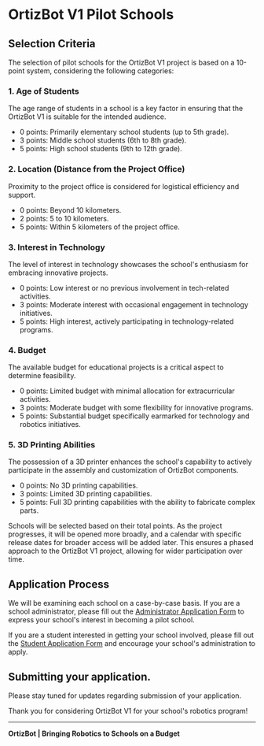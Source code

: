 # OrtizBot V1 Pilot Schools

## Selection Criteria

The selection of pilot schools for the OrtizBot V1 project is based on a 10-point system, considering the following categories:

### 1. Age of Students

The age range of students in a school is a key factor in ensuring that the OrtizBot V1 is suitable for the intended audience.

- 0 points: Primarily elementary school students (up to 5th grade).
- 3 points: Middle school students (6th to 8th grade).
- 5 points: High school students (9th to 12th grade).

### 2. Location (Distance from the Project Office)

Proximity to the project office is considered for logistical efficiency and support.

- 0 points: Beyond 10 kilometers.
- 2 points: 5 to 10 kilometers.
- 5 points: Within 5 kilometers of the project office.

### 3. Interest in Technology

The level of interest in technology showcases the school's enthusiasm for embracing innovative projects.

- 0 points: Low interest or no previous involvement in tech-related activities.
- 3 points: Moderate interest with occasional engagement in technology initiatives.
- 5 points: High interest, actively participating in technology-related programs.

### 4. Budget

The available budget for educational projects is a critical aspect to determine feasibility.

- 0 points: Limited budget with minimal allocation for extracurricular activities.
- 3 points: Moderate budget with some flexibility for innovative programs.
- 5 points: Substantial budget specifically earmarked for technology and robotics initiatives.

### 5. 3D Printing Abilities

The possession of a 3D printer enhances the school's capability to actively participate in the assembly and customization of OrtizBot components.

- 0 points: No 3D printing capabilities.
- 3 points: Limited 3D printing capabilities.
- 5 points: Full 3D printing capabilities with the ability to fabricate complex parts.

Schools will be selected based on their total points. As the project progresses, it will be opened more broadly, and a calendar with specific release dates for broader access will be added later. This ensures a phased approach to the OrtizBot V1 project, allowing for wider participation over time.

## Application Process

We will be examining each school on a case-by-case basis. If you are a school administrator, please fill out the [Administrator Application Form](/SchoolAdminApplication.pdf.pdf) to express your school's interest in becoming a pilot school.

If you are a student interested in getting your school involved, please fill out the [Student Application Form](/StudentApplication.pdf.pdf) and encourage your school's administration to apply.

## Submitting your application.
Please stay tuned for updates regarding submission of your application.

Thank you for considering OrtizBot V1 for your school's robotics program!

---
**OrtizBot | Bringing Robotics to Schools on a Budget**
